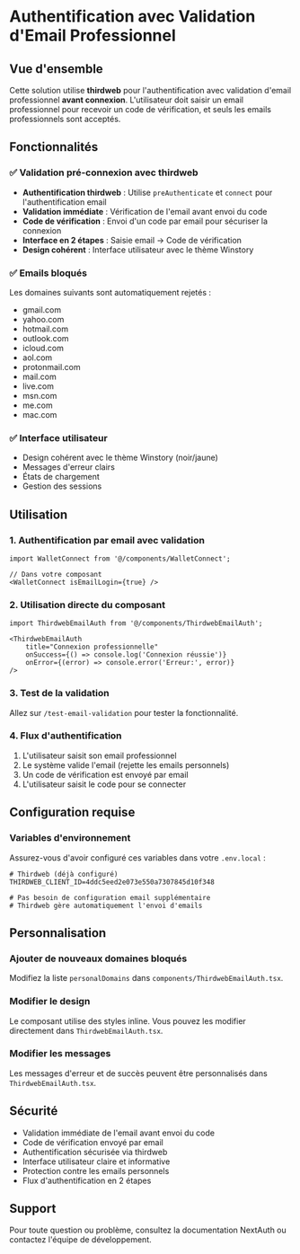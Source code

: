# Authentification avec Validation d'Email Professionnel

## Vue d'ensemble

Cette solution utilise **thirdweb** pour l'authentification avec validation d'email professionnel **avant connexion**. L'utilisateur doit saisir un email professionnel pour recevoir un code de vérification, et seuls les emails professionnels sont acceptés.

## Fonctionnalités

### ✅ Validation pré-connexion avec thirdweb
- **Authentification thirdweb** : Utilise `preAuthenticate` et `connect` pour l'authentification email
- **Validation immédiate** : Vérification de l'email avant envoi du code
- **Code de vérification** : Envoi d'un code par email pour sécuriser la connexion
- **Interface en 2 étapes** : Saisie email → Code de vérification
- **Design cohérent** : Interface utilisateur avec le thème Winstory

### ✅ Emails bloqués
Les domaines suivants sont automatiquement rejetés :
- gmail.com
- yahoo.com
- hotmail.com
- outlook.com
- icloud.com
- aol.com
- protonmail.com
- mail.com
- live.com
- msn.com
- me.com
- mac.com

### ✅ Interface utilisateur
- Design cohérent avec le thème Winstory (noir/jaune)
- Messages d'erreur clairs
- États de chargement
- Gestion des sessions

## Utilisation

### 1. Authentification par email avec validation
```tsx
import WalletConnect from '@/components/WalletConnect';

// Dans votre composant
<WalletConnect isEmailLogin={true} />
```

### 2. Utilisation directe du composant
```tsx
import ThirdwebEmailAuth from '@/components/ThirdwebEmailAuth';

<ThirdwebEmailAuth 
    title="Connexion professionnelle"
    onSuccess={() => console.log('Connexion réussie')}
    onError={(error) => console.error('Erreur:', error)}
/>
```

### 3. Test de la validation
Allez sur `/test-email-validation` pour tester la fonctionnalité.

### 4. Flux d'authentification
1. L'utilisateur saisit son email professionnel
2. Le système valide l'email (rejette les emails personnels)
3. Un code de vérification est envoyé par email
4. L'utilisateur saisit le code pour se connecter

## Configuration requise

### Variables d'environnement
Assurez-vous d'avoir configuré ces variables dans votre `.env.local` :

```env
# Thirdweb (déjà configuré)
THIRDWEB_CLIENT_ID=4ddc5eed2e073e550a7307845d10f348

# Pas besoin de configuration email supplémentaire
# Thirdweb gère automatiquement l'envoi d'emails
```

## Personnalisation

### Ajouter de nouveaux domaines bloqués
Modifiez la liste `personalDomains` dans `components/ThirdwebEmailAuth.tsx`.

### Modifier le design
Le composant utilise des styles inline. Vous pouvez les modifier directement dans `ThirdwebEmailAuth.tsx`.

### Modifier les messages
Les messages d'erreur et de succès peuvent être personnalisés dans `ThirdwebEmailAuth.tsx`.

## Sécurité

- Validation immédiate de l'email avant envoi du code
- Code de vérification envoyé par email
- Authentification sécurisée via thirdweb
- Interface utilisateur claire et informative
- Protection contre les emails personnels
- Flux d'authentification en 2 étapes

## Support

Pour toute question ou problème, consultez la documentation NextAuth ou contactez l'équipe de développement. 